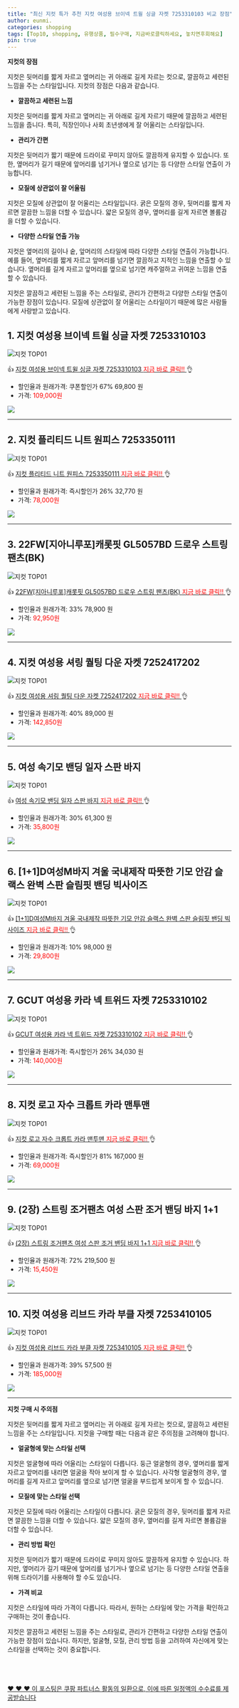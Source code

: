 ```yaml
---
title: "최신 지컷 특가 추천 지컷 여성용 브이넥 트윌 싱글 자켓 7253310103 비교 장점"
author: eunmi.
categories: shopping
tags: [Top10, shopping, 유행상품, 필수구매, 지금바로클릭하세요, 놓치면후회해요]
pin: true
---
```

**지컷의 장점**

지컷은 뒷머리를 짧게 자르고 옆머리는 귀 아래로 길게 자르는 컷으로, 깔끔하고 세련된 느낌을 주는 스타일입니다. 지컷의 장점은 다음과 같습니다.

* **깔끔하고 세련된 느낌**

지컷은 뒷머리를 짧게 자르고 옆머리는 귀 아래로 길게 자르기 때문에 깔끔하고 세련된 느낌을 줍니다. 특히, 직장인이나 사회 초년생에게 잘 어울리는 스타일입니다.

* **관리가 간편**

지컷은 뒷머리가 짧기 때문에 드라이로 꾸미지 않아도 깔끔하게 유지할 수 있습니다. 또한, 옆머리가 길기 때문에 앞머리를 넘기거나 옆으로 넘기는 등 다양한 스타일 연출이 가능합니다.

* **모질에 상관없이 잘 어울림**

지컷은 모질에 상관없이 잘 어울리는 스타일입니다. 굵은 모질의 경우, 뒷머리를 짧게 자르면 깔끔한 느낌을 더할 수 있습니다. 얇은 모질의 경우, 옆머리를 길게 자르면 볼륨감을 더할 수 있습니다.

* **다양한 스타일 연출 가능**

지컷은 옆머리의 길이나 숱, 앞머리의 스타일에 따라 다양한 스타일 연출이 가능합니다. 예를 들어, 옆머리를 짧게 자르고 앞머리를 넘기면 깔끔하고 지적인 느낌을 연출할 수 있습니다. 옆머리를 길게 자르고 앞머리를 옆으로 넘기면 캐주얼하고 귀여운 느낌을 연출할 수 있습니다.

지컷은 깔끔하고 세련된 느낌을 주는 스타일로, 관리가 간편하고 다양한 스타일 연출이 가능한 장점이 있습니다. 모질에 상관없이 잘 어울리는 스타일이기 때문에 많은 사람들에게 사랑받고 있습니다.

   

## 1. 지컷 여성용 브이넥 트윌 싱글 자켓 7253310103

![지컷 TOP01](https://thumbnail6.coupangcdn.com/thumbnails/remote/230x230ex/image/retail/images/2023/08/07/16/6/e8ec0d4c-3b2a-4472-a55e-93cfb4ac510f.jpg)


👍 [지컷 여성용 브이넥 트윌 싱글 자켓 7253310103 <font color=red> 지금 바로 클릭!! </font> ](https://link.coupang.com/re/AFFSDP?lptag=AF3617701&subid=GithubCoopas&pageKey=7529107406&traceid=V0-153&itemId=19764232096&vendorItemId=86809358987) 👌 


- 할인율과 원래가격: 쿠폰할인가 67%  69,800   원
- 가격: <span style='color:red'>109,000원</span>

[![](/discount_price.png)](https://link.coupang.com/re/AFFSDP?lptag=AF3617701&subid=GithubCoopas&pageKey=7529107406&traceid=V0-153&itemId=19764232096&vendorItemId=86809358987)

---


   

## 2. 지컷 플리티드 니트 원피스 7253350111

![지컷 TOP01](https://thumbnail10.coupangcdn.com/thumbnails/remote/230x230ex/image/retail/images/2023/08/29/17/2/bc3e7da4-4e63-4a8d-90a3-f1a8bc023f8a.jpg)


👍 [지컷 플리티드 니트 원피스 7253350111 <font color=red> 지금 바로 클릭!! </font> ](https://link.coupang.com/re/AFFSDP?lptag=AF3617701&subid=GithubCoopas&pageKey=7534323889&traceid=V0-153&itemId=19790727760&vendorItemId=87022263294) 👌 


- 할인율과 원래가격: 즉시할인가 26%  32,770   원
- 가격: <span style='color:red'>78,000원</span>

[![](/discount_price.png)](https://link.coupang.com/re/AFFSDP?lptag=AF3617701&subid=GithubCoopas&pageKey=7534323889&traceid=V0-153&itemId=19790727760&vendorItemId=87022263294)

---


   

## 3. 22FW[지아니루포]캐롯핏 GL5057BD 드로우 스트링 팬츠(BK)

![지컷 TOP01](https://thumbnail6.coupangcdn.com/thumbnails/remote/230x230ex/image/vendor_inventory/39b4/0c1cc57c18bd221bced57b6aa6865537226357a908377f47145dd953cf56.jpg)


👍 [22FW[지아니루포]캐롯핏 GL5057BD 드로우 스트링 팬츠(BK) <font color=red> 지금 바로 클릭!! </font> ](https://link.coupang.com/re/AFFSDP?lptag=AF3617701&subid=GithubCoopas&pageKey=6842184505&traceid=V0-153&itemId=16273628914&vendorItemId=83466314737) 👌 


- 할인율과 원래가격: 33%  78,900   원
- 가격: <span style='color:red'>92,950원</span>

[![](/discount_price.png)](https://link.coupang.com/re/AFFSDP?lptag=AF3617701&subid=GithubCoopas&pageKey=6842184505&traceid=V0-153&itemId=16273628914&vendorItemId=83466314737)

---


   

## 4. 지컷 여성용 셔링 퀄팅 다운 자켓 7252417202

![지컷 TOP01](https://thumbnail9.coupangcdn.com/thumbnails/remote/230x230ex/image/retail/images/2033563007917355-0d87c4aa-1eaa-4774-8778-d87da18463ec.jpg)


👍 [지컷 여성용 셔링 퀄팅 다운 자켓 7252417202 <font color=red> 지금 바로 클릭!! </font> ](https://link.coupang.com/re/AFFSDP?lptag=AF3617701&subid=GithubCoopas&pageKey=6804524973&traceid=V0-153&itemId=16191118077&vendorItemId=83386259659) 👌 


- 할인율과 원래가격: 40%  89,000   원
- 가격: <span style='color:red'>142,850원</span>

[![](/discount_price.png)](https://link.coupang.com/re/AFFSDP?lptag=AF3617701&subid=GithubCoopas&pageKey=6804524973&traceid=V0-153&itemId=16191118077&vendorItemId=83386259659)

---


   

## 5. 여성 속기모 밴딩 일자 스판 바지

![지컷 TOP01](https://thumbnail9.coupangcdn.com/thumbnails/remote/230x230ex/image/vendor_inventory/aadc/4d0d6e08fc386d70a14697d9938a553067b3e9e3b363cc80ebe559f0979e.png)


👍 [여성 속기모 밴딩 일자 스판 바지 <font color=red> 지금 바로 클릭!! </font> ](https://link.coupang.com/re/AFFSDP?lptag=AF3617701&subid=GithubCoopas&pageKey=6849129133&traceid=V0-153&itemId=16309162269&vendorItemId=87557092909) 👌 


- 할인율과 원래가격: 30%  61,300   원
- 가격: <span style='color:red'>35,800원</span>

[![](/discount_price.png)](https://link.coupang.com/re/AFFSDP?lptag=AF3617701&subid=GithubCoopas&pageKey=6849129133&traceid=V0-153&itemId=16309162269&vendorItemId=87557092909)

---


   

## 6. [1+1]D여성M바지 겨울 국내제작 따뜻한 기모 안감 슬랙스 완벽 스판 슬림핏 밴딩 빅사이즈

![지컷 TOP01](https://thumbnail7.coupangcdn.com/thumbnails/remote/230x230ex/image/vendor_inventory/78e0/ad33411a060963cc6f30ad7400403eff2df98799ce0a9f8b93e1e6d92958.jpg)


👍 [[1+1]D여성M바지 겨울 국내제작 따뜻한 기모 안감 슬랙스 완벽 스판 슬림핏 밴딩 빅사이즈 <font color=red> 지금 바로 클릭!! </font> ](https://link.coupang.com/re/AFFSDP?lptag=AF3617701&subid=GithubCoopas&pageKey=7673184850&traceid=V0-153&itemId=20474788389&vendorItemId=87553923547) 👌 


- 할인율과 원래가격: 10%  98,000   원
- 가격: <span style='color:red'>29,800원</span>

[![](/discount_price.png)](https://link.coupang.com/re/AFFSDP?lptag=AF3617701&subid=GithubCoopas&pageKey=7673184850&traceid=V0-153&itemId=20474788389&vendorItemId=87553923547)

---


   

## 7. GCUT 여성용 카라 넥 트위드 자켓 7253310102

![지컷 TOP01](https://thumbnail7.coupangcdn.com/thumbnails/remote/230x230ex/image/retail/images/2023/09/01/11/7/c3c66f66-9283-4124-9e6b-a0799f029881.jpg)


👍 [GCUT 여성용 카라 넥 트위드 자켓 7253310102 <font color=red> 지금 바로 클릭!! </font> ](https://link.coupang.com/re/AFFSDP?lptag=AF3617701&subid=GithubCoopas&pageKey=7553481792&traceid=V0-153&itemId=19884071458&vendorItemId=87050271723) 👌 


- 할인율과 원래가격: 즉시할인가 26%  34,030   원
- 가격: <span style='color:red'>140,000원</span>

[![](/discount_price.png)](https://link.coupang.com/re/AFFSDP?lptag=AF3617701&subid=GithubCoopas&pageKey=7553481792&traceid=V0-153&itemId=19884071458&vendorItemId=87050271723)

---


   

## 8. 지컷 로고 자수 크롭트 카라 맨투맨

![지컷 TOP01](https://thumbnail9.coupangcdn.com/thumbnails/remote/230x230ex/image/retail/images/2023/08/01/11/8/e8b82b0d-9bea-47fc-8cb2-e5b8e3275ba1.jpg)


👍 [지컷 로고 자수 크롭트 카라 맨투맨 <font color=red> 지금 바로 클릭!! </font> ](https://link.coupang.com/re/AFFSDP?lptag=AF3617701&subid=GithubCoopas&pageKey=7494638865&traceid=V0-153&itemId=19605358406&vendorItemId=86750102707) 👌 


- 할인율과 원래가격: 즉시할인가 81%  167,000   원
- 가격: <span style='color:red'>69,000원</span>

[![](/discount_price.png)](https://link.coupang.com/re/AFFSDP?lptag=AF3617701&subid=GithubCoopas&pageKey=7494638865&traceid=V0-153&itemId=19605358406&vendorItemId=86750102707)

---


   

## 9. (2장) 스트링 조거팬츠 여성 스판 조거 밴딩 바지 1+1

![지컷 TOP01](https://thumbnail8.coupangcdn.com/thumbnails/remote/230x230ex/image/vendor_inventory/6b4f/60c028bd93bca79f6d614005a56ba5db5b0da26bd33fbbec09ca5082b684.jpg)


👍 [(2장) 스트링 조거팬츠 여성 스판 조거 밴딩 바지 1+1 <font color=red> 지금 바로 클릭!! </font> ](https://link.coupang.com/re/AFFSDP?lptag=AF3617701&subid=GithubCoopas&pageKey=7170128849&traceid=V0-153&itemId=18062035216&vendorItemId=85215784955) 👌 


- 할인율과 원래가격: 72%  219,500   원
- 가격: <span style='color:red'>15,450원</span>

[![](/discount_price.png)](https://link.coupang.com/re/AFFSDP?lptag=AF3617701&subid=GithubCoopas&pageKey=7170128849&traceid=V0-153&itemId=18062035216&vendorItemId=85215784955)

---


   

## 10. 지컷 여성용 리브드 카라 부클 자켓 7253410105

![지컷 TOP01](https://thumbnail7.coupangcdn.com/thumbnails/remote/230x230ex/image/retail/images/2023/09/27/12/8/8ad424e6-b156-4952-964f-a2b94e6d4357.jpg)


👍 [지컷 여성용 리브드 카라 부클 자켓 7253410105 <font color=red> 지금 바로 클릭!! </font> ](https://link.coupang.com/re/AFFSDP?lptag=AF3617701&subid=GithubCoopas&pageKey=7619189885&traceid=V0-153&itemId=20196458217&vendorItemId=87305873468) 👌 


- 할인율과 원래가격: 39%  57,500   원
- 가격: <span style='color:red'>185,000원</span>

[![](/discount_price.png)](https://link.coupang.com/re/AFFSDP?lptag=AF3617701&subid=GithubCoopas&pageKey=7619189885&traceid=V0-153&itemId=20196458217&vendorItemId=87305873468)

---
**지컷 구매 시 주의점**

지컷은 뒷머리를 짧게 자르고 옆머리는 귀 아래로 길게 자르는 컷으로, 깔끔하고 세련된 느낌을 주는 스타일입니다. 지컷을 구매할 때는 다음과 같은 주의점을 고려해야 합니다.

* **얼굴형에 맞는 스타일 선택**

지컷은 얼굴형에 따라 어울리는 스타일이 다릅니다. 둥근 얼굴형의 경우, 옆머리를 짧게 자르고 앞머리를 내리면 얼굴을 작아 보이게 할 수 있습니다. 사각형 얼굴형의 경우, 옆머리를 길게 자르고 앞머리를 옆으로 넘기면 얼굴을 부드럽게 보이게 할 수 있습니다.

* **모질에 맞는 스타일 선택**

지컷은 모질에 따라 어울리는 스타일이 다릅니다. 굵은 모질의 경우, 뒷머리를 짧게 자르면 깔끔한 느낌을 더할 수 있습니다. 얇은 모질의 경우, 옆머리를 길게 자르면 볼륨감을 더할 수 있습니다.

* **관리 방법 확인**

지컷은 뒷머리가 짧기 때문에 드라이로 꾸미지 않아도 깔끔하게 유지할 수 있습니다. 하지만, 옆머리가 길기 때문에 앞머리를 넘기거나 옆으로 넘기는 등 다양한 스타일 연출을 위해 드라이기를 사용해야 할 수도 있습니다.

* **가격 비교**

지컷은 스타일에 따라 가격이 다릅니다. 따라서, 원하는 스타일에 맞는 가격을 확인하고 구매하는 것이 좋습니다.

지컷은 깔끔하고 세련된 느낌을 주는 스타일로, 관리가 간편하고 다양한 스타일 연출이 가능한 장점이 있습니다. 하지만, 얼굴형, 모질, 관리 방법 등을 고려하여 자신에게 맞는 스타일을 선택하는 것이 중요합니다.<br><br><br><br><br> [ ❤ ❤ ❤ 이 포스팅은 쿠팡 파트너스 활동의 일환으로, 이에 따른 일정액의 수수료를 제공받습니다](https://link.coupang.com/a/bcEFyh)